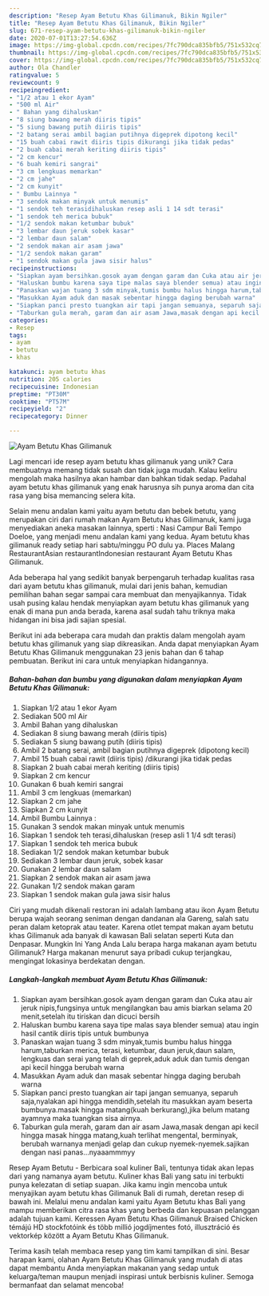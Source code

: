 ```yaml
---
description: "Resep Ayam Betutu Khas Gilimanuk, Bikin Ngiler"
title: "Resep Ayam Betutu Khas Gilimanuk, Bikin Ngiler"
slug: 671-resep-ayam-betutu-khas-gilimanuk-bikin-ngiler
date: 2020-07-01T13:27:54.636Z
image: https://img-global.cpcdn.com/recipes/7fc790dca835bfb5/751x532cq70/ayam-betutu-khas-gilimanuk-foto-resep-utama.jpg
thumbnail: https://img-global.cpcdn.com/recipes/7fc790dca835bfb5/751x532cq70/ayam-betutu-khas-gilimanuk-foto-resep-utama.jpg
cover: https://img-global.cpcdn.com/recipes/7fc790dca835bfb5/751x532cq70/ayam-betutu-khas-gilimanuk-foto-resep-utama.jpg
author: Ola Chandler
ratingvalue: 5
reviewcount: 9
recipeingredient:
- "1/2 atau 1 ekor Ayam"
- "500 ml Air"
- " Bahan yang dihaluskan"
- "8 siung bawang merah diiris tipis"
- "5 siung bawang putih diiris tipis"
- "2 batang serai ambil bagian putihnya digeprek dipotong kecil"
- "15 buah cabai rawit diiris tipis dikurangi jika tidak pedas"
- "2 buah cabai merah keriting diiris tipis"
- "2 cm kencur"
- "6 buah kemiri sangrai"
- "3 cm lengkuas memarkan"
- "2 cm jahe"
- "2 cm kunyit"
- " Bumbu Lainnya "
- "3 sendok makan minyak untuk menumis"
- "1 sendok teh terasidihaluskan resep asli 1 14 sdt terasi"
- "1 sendok teh merica bubuk"
- "1/2 sendok makan ketumbar bubuk"
- "3 lembar daun jeruk sobek kasar"
- "2 lembar daun salam"
- "2 sendok makan air asam jawa"
- "1/2 sendok makan garam"
- "1 sendok makan gula jawa sisir halus"
recipeinstructions:
- "Siapkan ayam bersihkan.gosok ayam dengan garam dan Cuka atau air jeruk nipis,fungsinya untuk mengilangkan bau amis biarkan selama 20 menit,setelah itu tiriskan dan dicuci bersih"
- "Haluskan bumbu karena saya tipe malas saya blender semua) atau ingin hasil cantik diiris tipis untuk bumbunya"
- "Panaskan wajan tuang 3 sdm minyak,tumis bumbu halus hingga harum,taburkan merica, terasi, ketumbar, daun jeruk,daun salam, lengkuas dan serai yang telah di geprek,aduk aduk dan tumis dengan api kecil hingga berubah warna"
- "Masukkan Ayam aduk dan masak sebentar hingga daging berubah warna"
- "Siapkan panci presto tuangkan air tapi jangan semuanya, separuh saja,nyalakan api hingga mendidih,setelah itu masukkan ayam beserta bumbunya.masak hingga matang(kuah berkurang),jika belum matang ayamnya maka tuangkan sisa airnya."
- "Taburkan gula merah, garam dan air asam Jawa,masak dengan api kecil hingga masak hingga matang,kuah terlihat mengental, berminyak, berubah warnanya menjadi gelap dan cukup nyemek-nyemek.sajikan dengan nasi panas...nyaaammmyy"
categories:
- Resep
tags:
- ayam
- betutu
- khas

katakunci: ayam betutu khas 
nutrition: 205 calories
recipecuisine: Indonesian
preptime: "PT30M"
cooktime: "PT57M"
recipeyield: "2"
recipecategory: Dinner

---
```



![Ayam Betutu Khas Gilimanuk](https://img-global.cpcdn.com/recipes/7fc790dca835bfb5/751x532cq70/ayam-betutu-khas-gilimanuk-foto-resep-utama.jpg)

Lagi mencari ide resep ayam betutu khas gilimanuk yang unik? Cara membuatnya memang tidak susah dan tidak juga mudah. Kalau keliru mengolah maka hasilnya akan hambar dan bahkan tidak sedap. Padahal ayam betutu khas gilimanuk yang enak harusnya sih punya aroma dan cita rasa yang bisa memancing selera kita.

Selain menu andalan kami yaitu ayam betutu dan bebek betutu, yang merupakan ciri dari rumah makan Ayam Betutu khas Gilimanuk, kami juga menyediakan aneka masakan lainnya, sperti : Nasi Campur Bali Tempo Doeloe, yang menjadi menu andalan kami yang kedua. Ayam betutu khas gilimanuk ready setiap hari sabtu/minggu PO dulu ya. Places Malang RestaurantAsian restaurantIndonesian restaurant Ayam Betutu Khas Gilimanuk.

Ada beberapa hal yang sedikit banyak berpengaruh terhadap kualitas rasa dari ayam betutu khas gilimanuk, mulai dari jenis bahan, kemudian pemilihan bahan segar sampai cara membuat dan menyajikannya. Tidak usah pusing kalau hendak menyiapkan ayam betutu khas gilimanuk yang enak di mana pun anda berada, karena asal sudah tahu triknya maka hidangan ini bisa jadi sajian spesial.


Berikut ini ada beberapa cara mudah dan praktis dalam mengolah ayam betutu khas gilimanuk yang siap dikreasikan. Anda dapat menyiapkan Ayam Betutu Khas Gilimanuk menggunakan 23 jenis bahan dan 6 tahap pembuatan. Berikut ini cara untuk menyiapkan hidangannya.

<!--inarticleads1-->

##### Bahan-bahan dan bumbu yang digunakan dalam menyiapkan Ayam Betutu Khas Gilimanuk:

1. Siapkan 1/2 atau 1 ekor Ayam
1. Sediakan 500 ml Air
1. Ambil  Bahan yang dihaluskan
1. Sediakan 8 siung bawang merah (diiris tipis)
1. Sediakan 5 siung bawang putih (diiris tipis)
1. Ambil 2 batang serai, ambil bagian putihnya digeprek (dipotong kecil)
1. Ambil 15 buah cabai rawit (diiris tipis) /dikurangi jika tidak pedas
1. Siapkan 2 buah cabai merah keriting (diiris tipis)
1. Siapkan 2 cm kencur
1. Gunakan 6 buah kemiri sangrai
1. Ambil 3 cm lengkuas (memarkan)
1. Siapkan 2 cm jahe
1. Siapkan 2 cm kunyit
1. Ambil  Bumbu Lainnya :
1. Gunakan 3 sendok makan minyak untuk menumis
1. Siapkan 1 sendok teh terasi,dihaluskan (resep asli 1 1/4 sdt terasi)
1. Siapkan 1 sendok teh merica bubuk
1. Sediakan 1/2 sendok makan ketumbar bubuk
1. Sediakan 3 lembar daun jeruk, sobek kasar
1. Gunakan 2 lembar daun salam
1. Siapkan 2 sendok makan air asam jawa
1. Gunakan 1/2 sendok makan garam
1. Siapkan 1 sendok makan gula jawa sisir halus


Ciri yang mudah dikenali restoran ini adalah lambang atau ikon Ayam Betutu berupa wajah seorang seniman dengan dandanan ala Gareng, salah satu peran dalam ketoprak atau teater. Karena otlet tempat makan ayam betutu khas Gilimanuk ada banyak di kawasan Bali selatan seperti Kuta dan Denpasar. Mungkin Ini Yang Anda Lalu berapa harga makanan ayam betutu Gilimanuk? Harga makanan menurut saya pribadi cukup terjangkau, mengingat lokasinya berdekatan dengan. 

<!--inarticleads2-->

##### Langkah-langkah membuat Ayam Betutu Khas Gilimanuk:

1. Siapkan ayam bersihkan.gosok ayam dengan garam dan Cuka atau air jeruk nipis,fungsinya untuk mengilangkan bau amis biarkan selama 20 menit,setelah itu tiriskan dan dicuci bersih
1. Haluskan bumbu karena saya tipe malas saya blender semua) atau ingin hasil cantik diiris tipis untuk bumbunya
1. Panaskan wajan tuang 3 sdm minyak,tumis bumbu halus hingga harum,taburkan merica, terasi, ketumbar, daun jeruk,daun salam, lengkuas dan serai yang telah di geprek,aduk aduk dan tumis dengan api kecil hingga berubah warna
1. Masukkan Ayam aduk dan masak sebentar hingga daging berubah warna
1. Siapkan panci presto tuangkan air tapi jangan semuanya, separuh saja,nyalakan api hingga mendidih,setelah itu masukkan ayam beserta bumbunya.masak hingga matang(kuah berkurang),jika belum matang ayamnya maka tuangkan sisa airnya.
1. Taburkan gula merah, garam dan air asam Jawa,masak dengan api kecil hingga masak hingga matang,kuah terlihat mengental, berminyak, berubah warnanya menjadi gelap dan cukup nyemek-nyemek.sajikan dengan nasi panas...nyaaammmyy


Resep Ayam Betutu - Berbicara soal kuliner Bali, tentunya tidak akan lepas dari yang namanya ayam betutu. Kuliner khas Bali yang satu ini terbukti punya kelezatan di setiap suapan. Jika kamu ingin mencoba untuk menyajikan ayam betutu khas Gilimanuk Bali di rumah, deretan resep di bawah ini. Melalui menu andalan kami yaitu Ayam Betutu khas Bali yang mampu memberikan citra rasa khas yang berbeda dan kepuasan pelanggan adalah tujuan kami. Keressen Ayam Betutu Khas Gilimanuk Braised Chicken témájú HD stockfotóink és több millió jogdíjmentes fotó, illusztráció és vektorkép között a Ayam Betutu Khas Gilimanuk. 

Terima kasih telah membaca resep yang tim kami tampilkan di sini. Besar harapan kami, olahan Ayam Betutu Khas Gilimanuk yang mudah di atas dapat membantu Anda menyiapkan makanan yang sedap untuk keluarga/teman maupun menjadi inspirasi untuk berbisnis kuliner. Semoga bermanfaat dan selamat mencoba!
